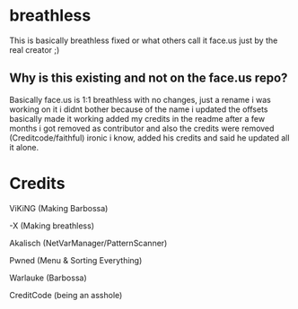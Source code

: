 # breathless
This is basically breathless fixed or what others call it face.us just by the real creator ;)

## Why is this existing and not on the face.us repo?
Basically face.us is 1:1 breathless with no changes, just a rename i was working on it i didnt bother because of the name
i updated the offsets basically made it working added my credits in the readme after a few months i got removed as contributor and also the credits were removed (Creditcode/faithful) ironic i know, added his credits and said he updated all it alone.


# Credits 

ViKiNG (Making Barbossa)

-X (Making breathless)

Akalisch (NetVarManager/PatternScanner)

Pwned (Menu & Sorting Everything)

Warlauke (Barbossa)

CreditCode (being an asshole)
